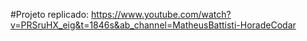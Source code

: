 #Projeto replicado: https://www.youtube.com/watch?v=PRSruHX_eig&t=1846s&ab_channel=MatheusBattisti-HoradeCodar